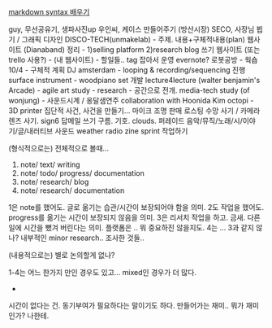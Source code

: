 [markdown syntax 배우기](http://dynalon.github.io/mdwiki/#!quickstart.md)

guy, 무선공유기, 생파사진up
우인씨, 케이스 만들어주기 (방산시장)
SECO, 사장님 뵙기 / 그래픽 디자인
DISCO-TECH(unmakelab) - 주제. 내용+구체적내용(plan)
웹사이트 (Dianaband) 정리 - 1)selling platform 2)research blog 쓰기
웹사이트 (또는 trello 사용?) - (내 웹사이트) - 할일들.. tag 잡아서 운영 evernote?
로봇공방 - 웍숍 10/4 - 구체적 계획
DJ amsterdam - looping & recording/sequencing 진행
surface instrument - woodpiano set 개발
lecture4lecture
(walter benjamin's Arcade) - agile
art study - research - 공간으로 전개.
media-tech study (of wonjung) - 사운드시계 / 옹달샘연주
collaboration with Hoonida Kim
octopi - 3D printer
집단적 사건, 사건을 만들기...
마이크 조명 판매
로스팅 수망 사기 / 카메라 렌즈 사기.
sign6 답메일 쓰기
구름. 기호. clouds.
퍼레이드
음악/뮤직/노래/시/이야기/글/내러티브
사운드
weather radio
zine sprint 작업하기

(형식적으로는)
전체적으로 볼때...
1. note/ text/ writing
2. note/ todo/ progress/ documentation
3. note/ research/ blog
4. note/ research/ documentation

1은 note를 했어도. 글로 옮기는 습관/시간이 보장되어야 함을 의미.
2도 작업을 했어도. progress를 옮기는 시간이 보장되지 않음을 의미.
3은 리서치 작업을 하고. 금새. 다른 일에 시간을 뺐겨 버린다는 의미. 플랫폼은 .. 뭐 중요하진 않을지도.
4는 ... 3과 같지 않나? 내부적인 minor research.. 조사한 것들..

(내용적으로는)
별로 논의할게 없나?

1-4는 어느 한가지 만인 경우도 있고... mixed인 경우가 더 많다.

-
시간이 없다는 건. 동기부여가 필요하다는 말이기도 하다.
만들어가는 재미..
뭐가 재미인가? 나한테.